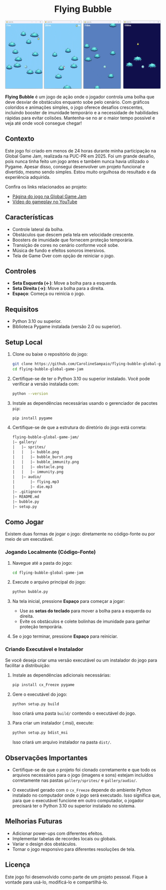 <div align="center">

# Flying Bubble

![Screenshots do flying bubble game em diversas fases](bubble-game-image.png)

</div>

**Flying Bubble** é um jogo de ação onde o jogador controla uma bolha que deve desviar de obstáculos enquanto sobe pelo cenário. Com gráficos coloridos e animações simples, o jogo oferece desafios crescentes, incluindo booster de imunidade temporário e a necessidade de habilidades rápidas para evitar colisões. Mantenha-se no ar o maior tempo possível e veja até onde você consegue chegar!

## Contexto

Este jogo foi criado em menos de 24 horas durante minha participação na Global Game Jam, realizada na PUC-PR em 2025. Foi um grande desafio, pois nunca tinha feito um jogo antes e também nunca havia utilizado o Pygame. Apesar disso, consegui desenvolver um projeto funcional e divertido, mesmo sendo simples. Estou muito orgulhosa do resultado e da experiência adquirida.

Confira os links relacionados ao projeto:
- [Página do jogo na Global Game Jam](https://globalgamejam.org/games/2025/bubble-clicker-2)
- [Vídeo do gameplay no YouTube](https://youtu.be/mI_7kAe7HvM)

## Características

- Controle lateral da bolha.
- Obstáculos que descem pela tela em velocidade crescente.
- Boosters de imunidade que fornecem proteção temporária.
- Transição de cores no cenário conforme você sobe.
- Música de fundo e efeitos sonoros imersivos.
- Tela de Game Over com opção de reiniciar o jogo.

## Controles

- **Seta Esquerda (←)**: Move a bolha para a esquerda.
- **Seta Direita (→)**: Move a bolha para a direita.
- **Espaço**: Começa ou reinicia o jogo.

## Requisitos

- Python 3.10 ou superior.
- Biblioteca Pygame instalada (versão 2.0 ou superior).

## Setup Local

1. Clone ou baixe o repositório do jogo:
   ```bash
   git clone https://github.com/CarolineSampaio/flying-bubble-global-game-jam
   cd flying-bubble-global-game-jam
   ```

2. Certifique-se de ter o Python 3.10 ou superior instalado. Você pode verificar a versão instalada com:
   ```bash
   python --version
   ```

3. Instale as dependências necessárias usando o gerenciador de pacotes `pip`:
   ```bash
   pip install pygame
   ```

4. Certifique-se de que a estrutura do diretório do jogo está correta:
   ```
   flying-bubble-global-game-jam/
   |— gallery/
   |   |— sprites/
   |   |   |— bubble.png
   |   |   |— bubble_burst.png
   |   |   |— bubble_immunity.png
   |   |   |— obstacle.png
   |   |   |— immunity.png
   |   |— audio/
   |       |— flying.mp3
   |       |— die.mp3
   |— .gitignore
   |— README.md
   |— bubble.py
   |— setup.py
   ```

## Como Jogar

Existem duas formas de jogar o jogo: diretamente no código-fonte ou por meio de um executável.

### Jogando Localmente (Código-Fonte)

1. Navegue até a pasta do jogo:
   ```bash
   cd flying-bubble-global-game-jam
   ```

2. Execute o arquivo principal do jogo:
   ```bash
   python bubble.py
   ```

3. Na tela inicial, pressione **Espaço** para começar a jogar:
   - Use as **setas do teclado** para mover a bolha para a esquerda ou direita.
   - Evite os obstáculos e colete bolinhas de imunidade para ganhar proteção temporária.

4. Se o jogo terminar, pressione **Espaço** para reiniciar.

### Criando Executável e Instalador

Se você deseja criar uma versão executável ou um instalador do jogo para facilitar a distribuição:

1. Instale as dependências adicionais necessárias:
   ```bash
   pip install cx_Freeze pygame
   ```

2. Gere o executável do jogo:
   ```bash
   python setup.py build
   ```
   Isso criará uma pasta `build/` contendo o executável do jogo.

3. Para criar um instalador (.msi), execute:
   ```bash
   python setup.py bdist_msi
   ```
   Isso criará um arquivo instalador na pasta `dist/`.

## Observações Importantes

- Certifique-se de que o projeto foi clonado corretamente e que todo os arquivos necessários para o jogo (imagens e sons) estejam incluídos corretamente nas pastas `gallery/sprites/` e `gallery/audio/`.
  
- O executável gerado com o `cx_Freeze` depende do ambiente Python instalado no computador onde o jogo será executado. Isso significa que, para que o executável funcione em outro computador, o jogador precisará ter o Python 3.10 ou superior instalado no sistema.

## Melhorias Futuras

- Adicionar power-ups com diferentes efeitos.
- Implementar tabelas de recordes locais ou globais.
- Variar o design dos obstáculos.
- Tornar o jogo responsivo para diferentes resoluções de tela.

## Licença

Este jogo foi desenvolvido como parte de um projeto pessoal. Fique à vontade para usá-lo, modificá-lo e compartilhá-lo.